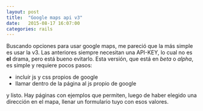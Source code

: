 ```yaml
---
layout: post
title:  "Google maps api v3"
date:   2015-08-17 16:07:00
categories: rails
---
```


Buscando opciones para usar google maps, me pareció que la más simple es usar la v3.
Las anteriores siempre necesitan una API-KEY, lo cual no es **el** drama, pero está bueno evitarlo.
Esta versión, que está en *beta* o *alpha*, es simple y requiere pocos pasos:

* incluír js y css propios de google
* llamar dentro de la página al js propio de google

y listo. Hay páginas con ejemplos que permiten, luego de haber elegido una dirección en el mapa,
llenar un formulario tuyo con esos valores.
